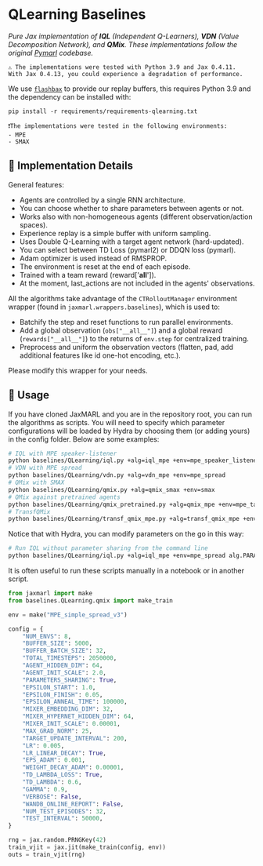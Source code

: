 # QLearning Baselines

*Pure Jax implementation of **IQL** (Independent Q-Learners), **VDN** (Value Decomposition Network), and **QMix**. These implementations follow the original [Pymarl](https://github.com/oxwhirl/pymarl/blob/master/src/learners/q_learner.py) codebase.*

```
⚠️ The implementations were tested with Python 3.9 and Jax 0.4.11. 
With Jax 0.4.13, you could experience a degradation of performance. 
```

We use [`flashbax`](https://github.com/instadeepai/flashbax) to provide our replay buffers, this requires Python 3.9 and the dependency can be installed with:
``` 
pip install -r requirements/requirements-qlearning.txt 
```

```
❗The implementations were tested in the following environments:
- MPE
- SMAX
```

## 🔎 Implementation Details

General features:

- Agents are controlled by a single RNN architecture.
- You can choose whether to share parameters between agents or not.
- Works also with non-homogeneous agents (different observation/action spaces).
- Experience replay is a simple buffer with uniform sampling.
- Uses Double Q-Learning with a target agent network (hard-updated).
- You can select between TD Loss (pymarl2) or DDQN loss (pymarl).
- Adam optimizer is used instead of RMSPROP.
- The environment is reset at the end of each episode.
- Trained with a team reward (reward['__all__']).
- At the moment, last_actions are not included in the agents' observations.

All the algorithms take advantage of the `CTRolloutManager` environment wrapper (found in `jaxmarl.wrappers.baselines`), which is used to:

- Batchify the step and reset functions to run parallel environments.
- Add a global observation (`obs["__all__"]`) and a global reward (`rewards["__all__"]`) to the returns of `env.step` for centralized training.
- Preprocess and uniform the observation vectors (flatten, pad, add additional features like id one-hot encoding, etc.).

Please modify this wrapper for your needs.

## 🚀 Usage

If you have cloned JaxMARL and you are in the repository root, you can run the algorithms as scripts. You will need to specify which parameter configurations will be loaded by Hydra by choosing them (or adding yours) in the config folder. Below are some examples:

```bash
# IQL with MPE speaker-listener
python baselines/QLearning/iql.py +alg=iql_mpe +env=mpe_speaker_listener
# VDN with MPE spread
python baselines/QLearning/vdn.py +alg=vdn_mpe +env=mpe_spread
# QMix with SMAX
python baselines/QLearning/qmix.py +alg=qmix_smax +env=smax
# QMix against pretrained agents
python baselines/QLearning/qmix_pretrained.py +alg=qmix_mpe +env=mpe_tag_pretrained
# TransfQMix
python baselines/QLearning/transf_qmix_mpe.py +alg=transf_qmix_mpe +env=mpe_spread
```

Notice that with Hydra, you can modify parameters on the go in this way:

```bash
# Run IQL without parameter sharing from the command line
python baselines/QLearning/iql.py +alg=iql_mpe +env=mpe_spread alg.PARAMETERS_SHARING=False
```

It is often useful to run these scripts manually in a notebook or in another script.

```python
from jaxmarl import make
from baselines.QLearning.qmix import make_train

env = make("MPE_simple_spread_v3")

config = {
    "NUM_ENVS": 8,
    "BUFFER_SIZE": 5000,
    "BUFFER_BATCH_SIZE": 32,
    "TOTAL_TIMESTEPS": 2050000,
    "AGENT_HIDDEN_DIM": 64,
    "AGENT_INIT_SCALE": 2.0,
    "PARAMETERS_SHARING": True,
    "EPSILON_START": 1.0,
    "EPSILON_FINISH": 0.05,
    "EPSILON_ANNEAL_TIME": 100000,
    "MIXER_EMBEDDING_DIM": 32,
    "MIXER_HYPERNET_HIDDEN_DIM": 64,
    "MIXER_INIT_SCALE": 0.00001,
    "MAX_GRAD_NORM": 25,
    "TARGET_UPDATE_INTERVAL": 200,
    "LR": 0.005,
    "LR_LINEAR_DECAY": True,
    "EPS_ADAM": 0.001,
    "WEIGHT_DECAY_ADAM": 0.00001,
    "TD_LAMBDA_LOSS": True,
    "TD_LAMBDA": 0.6,
    "GAMMA": 0.9,
    "VERBOSE": False,
    "WANDB_ONLINE_REPORT": False,
    "NUM_TEST_EPISODES": 32,
    "TEST_INTERVAL": 50000,
}

rng = jax.random.PRNGKey(42)
train_vjit = jax.jit(make_train(config, env))
outs = train_vjit(rng)
```
